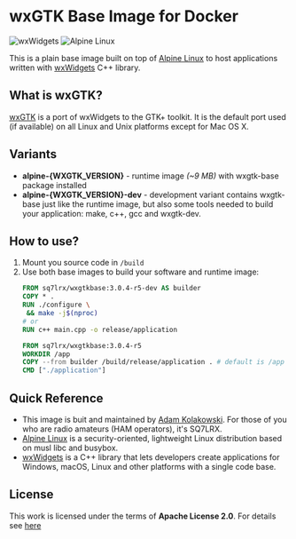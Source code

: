 # wxGTK Base Image for Docker

![wxWidgets](https://www.wxwidgets.org/assets/img/header-logo.png) 
![Alpine Linux](https://d1q6f0aelx0por.cloudfront.net/product-logos/library-alpine-logo.png)

This is a plain base image built on top of [Alpine
Linux](https://alpinelinux.org/) to host applications written with
[wxWidgets](https://www.wxwidgets.org/) C++ library.

## What is wxGTK?
[wxGTK](https://www.wxwidgets.org/docs/faq/gtk/) is a port of wxWidgets to the
GTK+ toolkit. It is the default port used (if available) on all Linux and Unix
platforms except for Mac OS X.

## Variants

- **alpine-{WXGTK_VERSION}** - runtime image _(~9 MB)_ with wxgtk-base package
  installed
- **alpine-{WXGTK_VERSION}-dev** - development variant contains wxgtk-base just
  like the runtime image, but also some tools needed to build your application:
  make, c++, gcc and wxgtk-dev.

## How to use?

1. Mount you source code in `/build`
2. Use both base images to build your software and runtime image:
   ```dockerfile
   FROM sq7lrx/wxgtkbase:3.0.4-r5-dev AS builder
   COPY * .
   RUN ./configure \
    && make -j$(nproc)
   # or
   RUN c++ main.cpp -o release/application
   
   FROM sq7lrx/wxgtkbase:3.0.4-r5
   WORKDIR /app
   COPY --from builder /build/release/application . # default is /app
   CMD ["./application"]
   ```

## Quick Reference

* This image is buit and maintained by [Adam
  Kolakowski](https://github.com/sq7lrx). For those of you who are radio
  amateurs (HAM operators), it's SQ7LRX.
* [Alpine Linux](https://alpinelinux.org/) is a security-oriented, lightweight
  Linux distribution based on musl libc and busybox.
* [wxWidgets](https://www.wxwidgets.org/) is a C++ library that lets developers
  create applications for Windows, macOS, Linux and other platforms with a
  single code base.

## License

This work is licensed under the terms of **Apache License 2.0**. For details see
[here](./COPYING.txt)